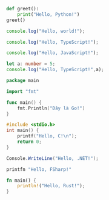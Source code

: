 ```python
def greet():
    print("Hello, Python!")
greet()
```

```javascript
console.log("Hello, world!");
```


```typescript
console.log("Hello, TypeScript!");
```

```js
console.log("Hello, JavaScript!");
```

```ts
let a: number = 5;
console.log("Hello, TypeScript!",a);
```


```go
package main

import "fmt"

func main() {
    fmt.Println("Đây là Go!")
}
```

```c
#include <stdio.h>
int main() {
    printf("Hello, C!\n");
    return 0;
}
```

```cs
Console.WriteLine("Hello, .NET!");
```

```fsharp
printfn "Hello, FSharp!"
```

```rust
fn main() {
    println!("Hello, Rust!");
}
```
